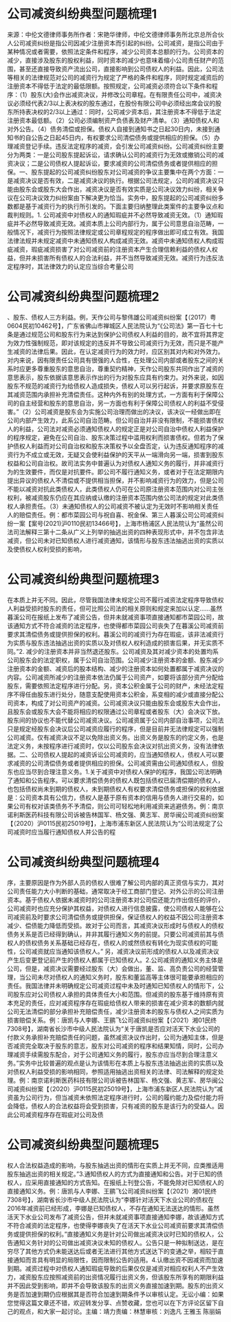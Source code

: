 # 公司减资纠纷典型问题梳理1

来源：中伦文德律师事务所作者：宋艳华律师，中伦文德律师事务所北京总所合伙人公司减资纠纷是指公司因减少注册资本而引起的纠纷。公司减资，是指公司由于某种情况或者需要，依照法定条件和程序，减少公司资本总额的行为。公司资本的减少，直接涉及股东的股权利益，同时资本的减少也意味着缩小公司责任财产的范围，甚至还直接导致资产流出公司，直接影响到公司债权人的利益。因此，公司法等相关的法律规范对公司的减资行为规定了严格的条件和程序，同时规定减资后的注册资本不得低于法定的最低限额。按照规定，公司减资必须符合以下条件和程序：（1）股东(大)会作出减资决议，并修改公司章程。在有限责任公司中，减资决议必须经代表2/3以上表决权的股东通过，在股份有限公司中必须经出席会议的股东所持表决权的2/3以上通过：同时，公司减少资本后，其注册资本不得低于法定注册资本最低额。（2）公司必须编制资产负债表及财产清单。（3）通知债权人和对外公告。（4）债务清偿或担保。债权人自接到通知书之日起30日内，未接到通知书的自公告之日起45日内，有权要求公司清偿债务或提供相应的担保。（5）办理减资登记手续。违反法定程序的减资，会引发公司减资纠纷。公司减资纠纷主要分为两类：一是公司股东提起诉讼，请求确认公司的减资行为无效或撤销公司的减资决议；二是公司债权人提起诉讼，要求减资的公司清偿债务或者提供相应的担保。一、股东提起的公司减资纠纷股东对公司减资的争议主要集中在两个方面：一是减资决议是否有效，二是减资决议的执行。根据公司法规定，公司的减资决议只能由股东会或股东大会作出，减资决议是否有效实质是公司决议效力纠纷，相关争议在公司决议效力纠纷案由下解决更为恰当。实务中，股东提起的公司减资纠纷多数都是基于减资行为的执行所引发的。下面主要归纳整理此类案件的主要争议点和裁判规则。1. 公司减资中对债权人的通知瑕疵并不必然导致减资无效。（1）通知瑕疵并不必然导致减资无效。减资本质上公司内部行为，属于公司意思自治范畴，一般情况下，减资行为按照法律规定或公司章程规定的程序做出即可成立有效。我国法律法规并未规定减资中未通知债权人构成减资无效。减资中未通知债权人构成瑕疵减资，瑕疵减资损害了对公司减资前的注册资本产生合理信赖利益的债权人权益，但并未损害所有债权人的合法利益，并不当然导致减资无效。减资行为违反法定程序时，其法律效力的认定应当综合考量公司

# 公司减资纠纷典型问题梳理2

、股东、债权人三方利益。例，天作公司与黎伟雄公司减资纠纷案【（2017）粤0604民初10462号】，广东省佛山市禅城区人民法院认为“《公司法》第一百七十七条是通过规范公司和股东行为来达到保护公司债权人利益的目的，故不宜将其界定为效力性强制规范，即对该规定的违反并不导致公司减资行为无效，而只是不能产生减资的法律后果。因此，在认定减资行为的效力时，应区别其对内和对外效力。对内来说，因有限责任公司具有很强的人合性，在处理公司内部或者股东之间的关系时应更多尊重股东的意思自治，尊重契约精神，天作公司股东共同作出了减资的意思表示，股东依据该意思表示作出的行为对股东应具有约束力。对外来说，如因股东不规范的减资行为给债权人造成损失，债权人可以另行起诉，并要求原股东在其减资范围内承担补充清偿责任。这种内外有别的处理方式，一方面有利于保障公司的自主经营和股东的意思自治，另一方面也有利于保障公司债权人的利益不受侵害。”（2）公司减资是股东会为实施公司治理而做出的决议，该决议一经做出即在公司内部产生效力，此系公司自治范畴。但公司自治并非没有限制，不能损害债权人的利益，公司法对减资必须通知债权人的规定正是对公司自治中债权人利益保护的程序规定，避免在公司自治、股东决策过程中滥用权利而损害债权。但若为了保护债权人利益而对公司自治权和股东决策权予以全盘否定，认为违反通知程序的减资行为不成立或无效，无疑又会使利益保护的天平从一端滑向另一端，损害到股东权益和公司自治权。故司法实务中普遍认为对债权人通知义务的履行，并非减资行为的生效要件，而仅是对抗要件。即公司不履行通知义务，或者对于在法定期限内提出异议的债权人不清偿或不提供相当担保，并不影响减资行为的效力，但是公司不能以减资对抗此类债权人，此类债权人仍可在公司原注册资本范围内对公司主张权利，被减资股东仍应在其应纳或认缴的注册资本范围内依公司法的规定对此类债权人承担责任。（3）未通知债权人的公司减资不被认定为无效时不影响相关责任人的赔偿责任。例：都市菜园公司与祝自喜、祝金保、第三人暮溪公司公司减资纠纷一案【案号(2021)沪0110民初13466号】，上海市杨浦区人民法院认为“虽然公司法司法解释三第十二条从广义上列举的抽逃出资的四种表现形式中，并不包含非法减资，但公司未对已知债权人进行减资通知，该情形与股东违法抽逃出资的实质以及使债权人权利受损的影响，

# 公司减资纠纷典型问题梳理3

在本质上并无不同。因此，尽管我国法律未规定公司不履行减资法定程序导致债权人利益受损时股东的责任，但可比照公司法的相关原则和规定来加以认定……虽然暮溪公司在报纸上发布了减资公告，但并未就减资事项直接通知都市菜园公司，故该通知方式不符合减资的法定程序，也使得都市菜园公司丧失了在暮溪公司减资前要求其清偿债务或提供担保的权利。暮溪公司的减资行为存在瑕疵，该非法减资行为实质与股东违法抽逃出资的实质以及对债权人权利造成的损害后果，并无实质不同。”2. 减少的注册资本并非当然退还股东。公司减资及其对减少资本的处置均系公司股东会的法定职权，属于公司自治范围。公司减少注册资本的金额、股东减少注册资本的金额、减资后的股本结构、减少的注册资本如何处置都属于减资决议的内容。公司减资所减少的注册资本依法仍属于公司资产，如要将该部分资产分配给股东，需要依照法定程序进行分配。另，资本公积金属于公司的财产，未经法定程序不得任由股东进行处分，随意支配使用资本公积金，系变相的减少或直接分配公司资本，构成了对公司资产的减资。公司减资决议只能由股东会或股东大会作出，且股东会或股东大会不能将相应的权限通过公司章程或者股东（大）会决议下放。股东间的协议也不能代替公司减资决议。公司减资属于公司内部自治事项，公司法只是规定经股东会决议后公司减资应履行的程序，但是目前并无法律规定可以强制公司减资。仅有减资决议不足以免除出资义务。出资义务是股东的约定义务，也是法定义务，未按程序进行减资时，仅以公司股东会决议对抗出资义务，没有法律依据。二、公司债权人提起的减资诉讼公司减资的，应当通知债权人，债权人可以要求减资的公司清偿债务或者提供相应的担保。公司减资需由公司通知债权人，但股东也应当尽到合理注意义务。1.关于减资中对债权人保护的程序，我国公司法明确了通知和公告程序。可以要求清偿债务的债权人既包括债权已届清偿期的债权人，也包括债权尚未到期的债权人，未到期债权人有权要求清偿债务或担保的权利依据是：公司资本具有公信力，债权人是基于原有资本的信用与债务人进行交易的，如果公司有权对该类债务不予清偿，则公司可轻松地利用减资来逃避债务。例：南京诺利斯医药科技有限公司诉被告林国军、杨文强、黄志军、房华闽公司减资纠纷案【（2020）沪0115民初25019号】，上海市浦东新区人民法院认为“公司法规定了公司减资时应当履行通知债权人并公告的程

# 公司减资纠纷典型问题梳理4

序，主要原因是作为外部人员的债权人很难了解公司内部的真正资信与实力，其对公司责任能力大小判断的基础，通常取决于经工商部门登记、对外公示的公司注册资本。基于债权人依据未减资时的公司注册资本对公司偿还能力作出信任的评价，公司减资时也应充分保护其权益，对债权人进行信息披露，使公司债权人能够在公司减资前及时要求公司清偿债务或提供担保，保证债权人的权益不因公司注册资本减少、偿债能力降低而受损。故对于公司而言，其减资决议形成时与债权人的债权债务关系是否已经得到确认，并非其履行通知义务的前提。只要公司减资前其与债权人的债权债务关系基础已经存在，债权人的或然债权有转化为现实债权的可能性，公司减资就应当通知该债权人。” 另，减资决议前形成的债权人以及减资决议产生后变更登记前产生的债权人都属于已知债权人。2.公司减资的通知义务主体是公司，但是，减资决议需要经过股东（大）会做出，董、监、高负责公司的经营管理，当公司未尽对债权人的通知义务时，股东和董监高等主体很可能要承担相应的责任。我国法律并未明确规定公司减资过程中未及时通知已知债权人的情形下，公司股东应对公司债权人承担的具体责任大小和范围。但减资的股东基于维持原有资本充足的责任，应对减资程序存在瑕疵给债权人带来的损害在减少资本的数额内就公司无法清偿的部分承担补充赔偿责任，减少注册资本的股东与债权人之间实质为损害赔偿关系。例：唐凯与人李娜、王鹂飞公司减资纠纷案【（2021）湘01民终7308号】，湖南省长沙市中级人民法院认为“关于唐凯是否应对活天下水业公司的付款义务承担补充赔偿责任的问题，虽然减资决议作出时，公司为通知主体，但是否减资完全取决于股东的意志，股东对公司减资的程序和结果知情，同时，公司办理减资手续需股东配合，对于公司通知义务的履行，股东亦应当尽到合理注意义务。”实务中比较普遍的观点是认为该情形在本质上与股东违法抽逃出资的实质以及对债权人利益受损的影响相同，参照适用抽逃出资相关的法律、司法解释的规定处理。例：南京诺利斯医药科技有限公司诉被告林国军、杨文强、黄志军、房华闽公司减资纠纷案【（2020）沪0115民初25019号】，上海市浦东新区人民法院认为“减资虽为公司行为，但当减资未依照法定程序进行时，公司的履约能力及偿付能力将会降低，债权人的合法权益将会受到损害，只有减资的股东是该行为的受益人。因此公司减资程序存在瑕疵对公司及债

# 公司减资纠纷典型问题梳理5

权人合法权益造成的影响，与股东抽逃出资的情形在实质上并无不同，应类推适用股东抽逃出资的相关规定。”3.通知债权人的方式为直接通知和公告。对于已知的债权人，应采用直接通知的方式告知。在报纸上刊登公告，不能免除对已知债权人的直接通知义务。例：唐凯与人李娜、王鹂飞公司减资纠纷案【（2021）湘01民终7308号】，湖南省长沙市中级人民法院认为“李娜针对活天下水业公司的债权在2016年减资前已经形成，李娜是已知债权人，不存在通知无法送达的情形。虽然活天下水业公司发布了减资公告，但并未就减资事项直接通知李娜，故该通知方式不符合减资的法定程序，也使得李娜丧失了在活天下水业公司减资前要求其清偿债务或提供担保的权利。”直接通知义务是针对公司做出减资决议时已知的债权人，公告通知义务针对的公司做出减资决议未知的债权人。公告只是一种拟制送达，是在穷尽了其他方式仍未能送达后或者无法进行其他方式送达下的变通之举，相较于直接通知而言具有明显的局限性，因而限制公告的适用。4.认缴出资不因减资而加速到期。减资过程中对债权人通知瑕疵导致的后果仅仅是减资对相应权利人不产生效力，减资股东应按照减资前的出资情况履行出资义务，但该股东所享有的期限利益并不因此受到影响，即并不会导致该股东的出资义务直接加速到期。股东的出资义务是否加速到期仍应根据其是否符合加速到期条件予以审核认定。无讼小编：如果您觉得这篇文章还不错，欢迎转发分享、点赞收藏，您也可以在下方评论区留下自己的观点，和大家一起讨论。主编：靖力责编：林慧审核：刘逸凡 王雅玉 陈丽娟 

